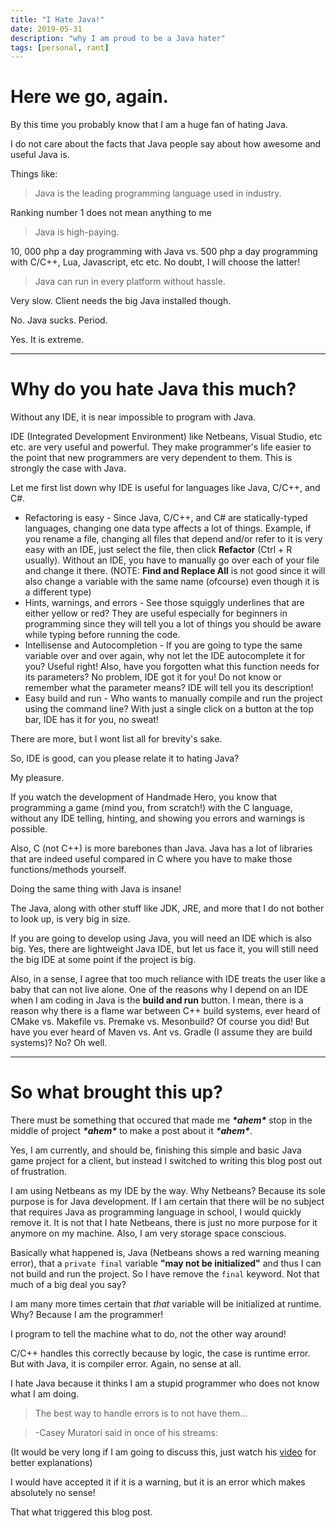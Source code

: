 ```yaml
---
title: "I Hate Java!"
date: 2019-05-31
description: "why I am proud to be a Java hater"
tags: [personal, rant]
---
```


# Here we go, again.

By this time you probably know that I am a huge fan of hating Java.

I do not care about the facts that Java people say about how awesome and useful Java is.

Things like:

> Java is the leading programming language used in industry.

Ranking number 1 does not mean anything to me

> Java is high-paying.

10, 000 php a day programming with Java vs. 500 php a day programming with C/C++, Lua, Javascript, etc etc.
No doubt, I will choose the latter!

> Java can run in every platform without hassle.

Very slow. Client needs the big Java installed though.

No. Java sucks. Period.

Yes. It is extreme.

---

# Why do you hate Java this much?

Without any IDE, it is near impossible to program with Java.

IDE (Integrated Development Environment) like Netbeans, Visual Studio, etc etc. are very useful and powerful. They make programmer's life easier to the point that new programmers are very dependent to them. This is strongly the case with Java.

Let me first list down why IDE is useful for languages like Java, C/C++, and C#.

* Refactoring is easy - Since Java, C/C++, and C# are statically-typed languages, changing one data type affects a lot of things. Example, if you rename a file, changing all files that depend and/or refer to it is very easy with an IDE, just select the file, then click __Refactor__ (Ctrl + R usually). Without an IDE, you have to manually go over each of your file and change it there. (NOTE: __Find and Replace All__ is not good since it will also change a variable with the same name (ofcourse) even though it is a different type)
* Hints, warnings, and errors - See those squiggly underlines that are either yellow or red? They are useful especially for beginners in programming since they will tell you a lot of things you should be aware while typing before running the code.
* Intellisense and Autocompletion - If you are going to type the same variable over and over again, why not let the IDE autocomplete it for you? Useful right! Also, have you forgotten what this function needs for its parameters? No problem, IDE got it for you! Do not know or remember what the parameter means? IDE will tell you its description!
* Easy build and run - Who wants to manually compile and run the project using the command line? With just a single click on a button at the top bar, IDE has it for you, no sweat!

There are more, but I wont list all for brevity's sake.

So, IDE is good, can you please relate it to hating Java?

My pleasure.

If you watch the development of Handmade Hero, you know that programming a game (mind you, from scratch!) with the C language, without any IDE telling, hinting, and showing you errors and warnings is possible.

Also, C (not C++) is more barebones than Java. Java has a lot of libraries that are indeed useful compared in C where you have to make those functions/methods yourself.

Doing the same thing with Java is insane!

The Java, along with other stuff like JDK, JRE, and more that I do not bother to look up, is very big in size.

If you are going to develop using Java, you will need an IDE which is also big. Yes, there are lightweight Java IDE, but let us face it, you will still need the big IDE at some point if the project is big.

Also, in a sense, I agree that too much reliance with IDE treats the user like a baby that can not live alone. One of the reasons why I depend on an IDE when I am coding in Java is the __build and run__ button. I mean, there is a reason why there is a flame war between C++ build systems, ever heard of CMake vs. Makefile vs. Premake vs. Mesonbuild? Of course you did! But have you ever heard of Maven vs. Ant vs. Gradle (I assume they are build systems)? No? Oh well.

---

# So what brought this up?

There must be something that occured that made me __*\*ahem\**__ stop in the middle of project __*\*ahem\**__ to make a post about it __*\*ahem\**__.

Yes, I am currently, and should be, finishing this simple and basic Java game project for a client, but instead I switched to writing this blog post out of frustration.

I am using Netbeans as my IDE by the way. Why Netbeans? Because its sole purpose is for Java development. If I am certain that there will be no subject that requires Java as programming language in school, I would quickly remove it. It is not that I hate Netbeans, there is just no more purpose for it anymore on my machine. Also, I am very storage space conscious.

Basically what happened is, Java (Netbeans shows a red warning meaning error), that a `private final` variable __"may not be initialized"__ and thus I can not build and run the project. So I have remove the `final` keyword. Not that much of a big deal you say?

I am many more times certain that *that* variable will be initialized at runtime. Why? Because I am the programmer!

I program to tell the machine what to do, not the other way around!

C/C++ handles this correctly because by logic, the case is runtime error. But with Java, it is compiler error. Again, no sense at all.

I hate Java because it thinks I am a stupid programmer who does not know what I am doing.

> The best way to handle errors is to not have them...

> -Casey Muratori said in once of his streams:

(It would be very long if I am going to discuss this, just watch his [video](https://www.youtube.com/watch?v=gc22dd2qFPg) for better explanations)

I would have accepted it if it is a warning, but it is an error which makes absolutely no sense!

That what triggered this blog post.
